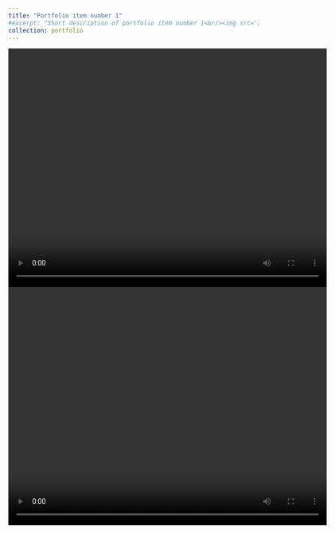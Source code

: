 ```yaml
---
title: "Portfolio item number 1"
#excerpt: "Short description of portfolio item number 1<br/><img src='/images/500x300.png'>"
collection: portfolio
---
```


<video width="640" height="480" controls>
    <source src="../videos/VelocityParticles.mp4" type="video/mp4">
</video>

<video width="640" height="480" controls>
    <source src="../videos/Concentration.mp4" type="video/mp4">
</video>

